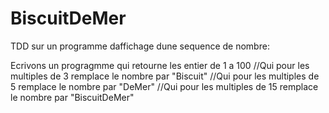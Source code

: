 # BiscuitDeMer
TDD sur un programme daffichage dune sequence de nombre:


Ecrivons un progragmme qui retourne les entier de 1 a 100 
//Qui pour les multiples de 3 remplace le nombre par "Biscuit"
//Qui pour les multiples de 5 remplace le nombre par "DeMer"
//Qui pour les multiples de 15  remplace le nombre par "BiscuitDeMer"




